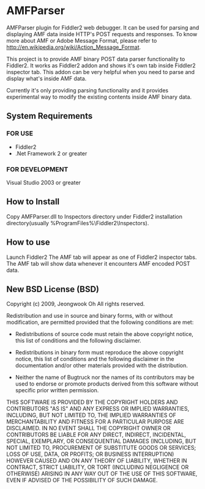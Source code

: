 # AMFParser

AMFParser plugin for Fiddler2 web debugger. It can be used for parsing and displaying AMF data inside HTTP's POST requests and responses. To know more about AMF or Adobe Message Format, please refer to http://en.wikipedia.org/wiki/Action_Message_Format.

This project is to provide AMF binary POST data parser functionality to Fiddler2. It works as Fiddler2 addon and shows it's own tab inside Fiddler2 inspector tab. This addon can be very helpful when you need to parse and display what's inside AMF data.

Currently it's only providing parsing functionality and it provides experimental way to modify the existing contents inside AMF binary data.

## System Requirements
### FOR USE

  * Fiddler2
  * .Net Framework 2 or greater

### FOR DEVELOPMENT
Visual Studio 2003 or greater

## How to Install

Copy AMFParser.dll to Inspectors directory under Fiddler2 installation directory(usually %ProgramFiles%\Fiddler2\Inspectors).

## How to use

Launch Fiddler2
The AMF tab will appear as one of Fiddler2 inspector tabs.
The AMF tab will show data whenever it encounters AMF encoded POST data.

## New BSD License (BSD)
Copyright (c) 2009, Jeongwook Oh
All rights reserved.

Redistribution and use in source and binary forms, with or without modification, are permitted provided that the following conditions are met:

* Redistributions of source code must retain the above copyright notice, this list of conditions and the following disclaimer.

* Redistributions in binary form must reproduce the above copyright notice, this list of conditions and the following disclaimer in the documentation and/or other materials provided with the distribution.

* Neither the name of Bugtruck nor the names of its contributors may be used to endorse or promote products derived from this software without specific prior written permission.

THIS SOFTWARE IS PROVIDED BY THE COPYRIGHT HOLDERS AND CONTRIBUTORS "AS IS" AND ANY EXPRESS OR IMPLIED WARRANTIES, INCLUDING, BUT NOT LIMITED TO, THE IMPLIED WARRANTIES OF MERCHANTABILITY AND FITNESS FOR A PARTICULAR PURPOSE ARE DISCLAIMED. IN NO EVENT SHALL THE COPYRIGHT OWNER OR CONTRIBUTORS BE LIABLE FOR ANY DIRECT, INDIRECT, INCIDENTAL, SPECIAL, EXEMPLARY, OR CONSEQUENTIAL DAMAGES (INCLUDING, BUT NOT LIMITED TO, PROCUREMENT OF SUBSTITUTE GOODS OR SERVICES; LOSS OF USE, DATA, OR PROFITS; OR BUSINESS INTERRUPTION) HOWEVER CAUSED AND ON ANY THEORY OF LIABILITY, WHETHER IN CONTRACT, STRICT LIABILITY, OR TORT (INCLUDING NEGLIGENCE OR OTHERWISE) ARISING IN ANY WAY OUT OF THE USE OF THIS SOFTWARE, EVEN IF ADVISED OF THE POSSIBILITY OF SUCH DAMAGE.
